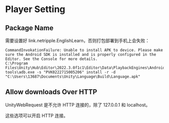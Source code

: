 # Player Setting

## Package Name

需要设置好 link.netripple.EnglishLearn，否则打包部署到手机上会失败：

```text
CommandInvokationFailure: Unable to install APK to device. Please make sure the Android SDK is installed and is properly configured in the Editor. See the Console for more details.
C:\Program Files\Unity\Hub\Editor\2022.3.0f1c1\Editor\Data\PlaybackEngines\AndroidPlayer\SDK\platform-tools\adb.exe -s "PVK0222715005206" install -r -d "C:\Users\13687\Documents\Unity\Language\Build\Language.apk"
```

## Allow downloads Over HTTP

UnityWebRequest 是不允许 HTTP 连接的，除了 127.0.0.1 和 localhost。

这些选项可以开启 HTTP 连接。
